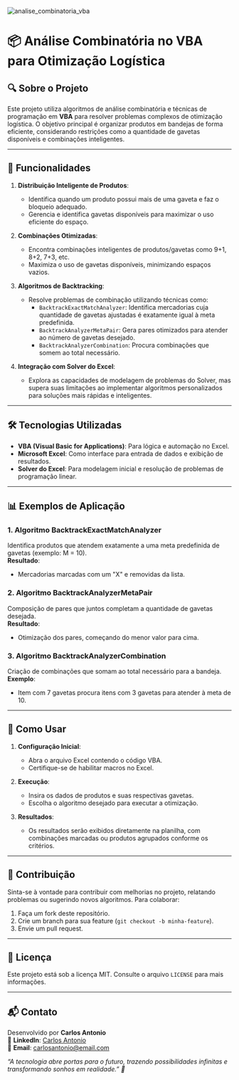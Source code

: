 ![analise_combinatoria_vba](https://github.com/user-attachments/assets/5a2dd7f6-ef13-498c-b4cd-046da1056339)

# 📦 Análise Combinatória no VBA para Otimização Logística

## 🔍 Sobre o Projeto
Este projeto utiliza algoritmos de análise combinatória e técnicas de programação em **VBA** para resolver problemas complexos de otimização logística. O objetivo principal é organizar produtos em bandejas de forma eficiente, considerando restrições como a quantidade de gavetas disponíveis e combinações inteligentes.

---

## 🎯 Funcionalidades
1. **Distribuição Inteligente de Produtos**:
   - Identifica quando um produto possui mais de uma gaveta e faz o bloqueio adequado.
   - Gerencia e identifica gavetas disponíveis para maximizar o uso eficiente do espaço.

2. **Combinações Otimizadas**:
   - Encontra combinações inteligentes de produtos/gavetas como 9+1, 8+2, 7+3, etc.
   - Maximiza o uso de gavetas disponíveis, minimizando espaços vazios.

3. **Algoritmos de Backtracking**:
   - Resolve problemas de combinação utilizando técnicas como:
     - `BacktrackExactMatchAnalyzer`: Identifica mercadorias cuja quantidade de gavetas ajustadas é exatamente igual à meta predefinida.
     - `BacktrackAnalyzerMetaPair`: Gera pares otimizados para atender ao número de gavetas desejado.
     - `BacktrackAnalyzerCombination`: Procura combinações que somem ao total necessário.

4. **Integração com Solver do Excel**:
   - Explora as capacidades de modelagem de problemas do Solver, mas supera suas limitações ao implementar algoritmos personalizados para soluções mais rápidas e inteligentes.

---

## 🛠 Tecnologias Utilizadas
- **VBA (Visual Basic for Applications)**: Para lógica e automação no Excel.
- **Microsoft Excel**: Como interface para entrada de dados e exibição de resultados.
- **Solver do Excel**: Para modelagem inicial e resolução de problemas de programação linear.

---

## 📊 Exemplos de Aplicação
### 1. **Algoritmo BacktrackExactMatchAnalyzer**
Identifica produtos que atendem exatamente a uma meta predefinida de gavetas (exemplo: M = 10).  
**Resultado**:  
- Mercadorias marcadas com um "X" e removidas da lista.  

### 2. **Algoritmo BacktrackAnalyzerMetaPair**
Composição de pares que juntos completam a quantidade de gavetas desejada.  
**Resultado**:  
- Otimização dos pares, começando do menor valor para cima.

### 3. **Algoritmo BacktrackAnalyzerCombination**
Criação de combinações que somam ao total necessário para a bandeja.  
**Exemplo**:  
- Item com 7 gavetas procura itens com 3 gavetas para atender à meta de 10.

---

## 🚀 Como Usar
1. **Configuração Inicial**:
   - Abra o arquivo Excel contendo o código VBA.
   - Certifique-se de habilitar macros no Excel.

2. **Execução**:
   - Insira os dados de produtos e suas respectivas gavetas.
   - Escolha o algoritmo desejado para executar a otimização.

3. **Resultados**:
   - Os resultados serão exibidos diretamente na planilha, com combinações marcadas ou produtos agrupados conforme os critérios.

---

## 🤝 Contribuição
Sinta-se à vontade para contribuir com melhorias no projeto, relatando problemas ou sugerindo novos algoritmos. Para colaborar:
1. Faça um fork deste repositório.
2. Crie um branch para sua feature (`git checkout -b minha-feature`).
3. Envie um pull request.

---

## 📝 Licença
Este projeto está sob a licença MIT. Consulte o arquivo `LICENSE` para mais informações.

---

## 📬 Contato
Desenvolvido por **Carlos Antonio**  
💼 **LinkedIn**: [Carlos Antonio](https://www.linkedin.com/in/carlosantonio/)  
📧 **Email**: [carlosantonio@email.com](mailto:carlosantonio@email.com)

*“A tecnologia abre portas para o futuro, trazendo possibilidades infinitas e transformando sonhos em realidade.” 🚀*
